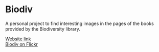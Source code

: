 # Biodiv
A personal project to find interesting images in the pages of the books
 provided by the Biodiversity library.

[Website link](https://www.biodiversitylibrary.org/)  
[Biodiv on Flickr](https://www.flickr.com/photos/biodivlibrary/)

